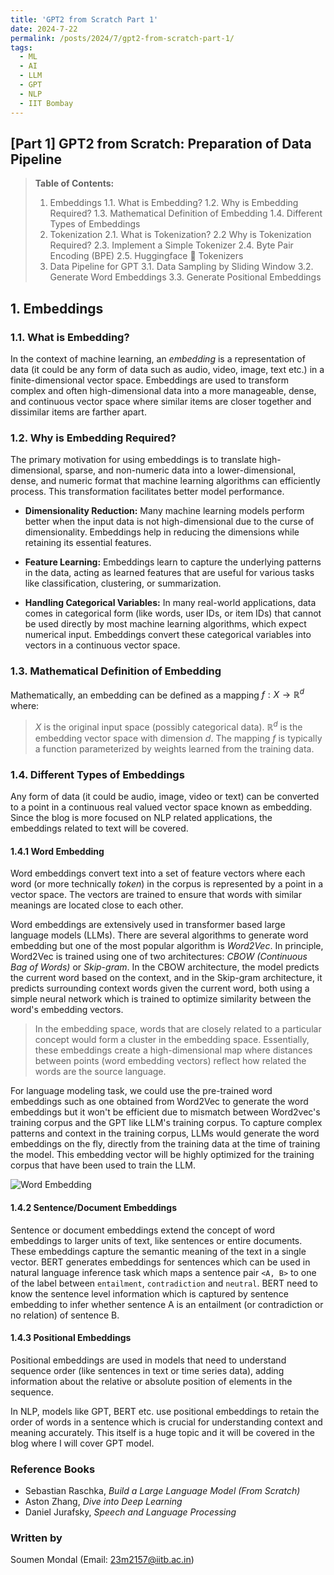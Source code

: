 ```yaml
---
title: 'GPT2 from Scratch Part 1'
date: 2024-7-22
permalink: /posts/2024/7/gpt2-from-scratch-part-1/
tags:
  - ML
  - AI
  - LLM
  - GPT
  - NLP
  - IIT Bombay
---
```


## [Part 1] GPT2 from Scratch: Preparation of Data Pipeline

>**Table of Contents:**
>
> 1. Embeddings
> 1.1. What is Embedding?
> 1.2. Why is Embedding Required?
> 1.3. Mathematical Definition of Embedding
> 1.4. Different Types of Embeddings
> 2. Tokenization
> 2.1. What is Tokenization?
> 2.2 Why is Tokenization Required?
> 2.3. Implement a Simple Tokenizer
> 2.4. Byte Pair Encoding (BPE)
> 2.5. Huggingface 🤗 Tokenizers
> 3. Data Pipeline for GPT
> 3.1. Data Sampling by Sliding Window
> 3.2. Generate Word Embeddings
> 3.3. Generate Positional Embeddings

## 1. Embeddings

### 1.1. What is Embedding?

In the context of machine learning, an _embedding_ is a representation of data (it could be any form of data such as audio, video, image, text etc.) in a finite-dimensional vector space. Embeddings are used to transform complex and often high-dimensional data into a more manageable, dense, and continuous vector space where similar items are closer together and dissimilar items are farther apart.

### 1.2. Why is Embedding Required?

The primary motivation for using embeddings is to translate high-dimensional, sparse, and non-numeric data into a lower-dimensional, dense, and numeric format that machine learning algorithms can efficiently process. This transformation facilitates better model performance.

- **Dimensionality Reduction:** Many machine learning models perform better when the input data is not high-dimensional due to the curse of dimensionality. Embeddings help in reducing the dimensions while retaining its essential features.

- **Feature Learning:** Embeddings learn to capture the underlying patterns in the data, acting as learned features that are useful for various tasks like classification, clustering, or summarization.

- **Handling Categorical Variables:** In many real-world applications, data comes in categorical form (like words, user IDs, or item IDs) that cannot be used directly by most machine learning algorithms, which expect numerical input. Embeddings convert these categorical variables into vectors in a continuous vector space.

### 1.3. Mathematical Definition of Embedding

Mathematically, an embedding can be defined as a mapping  $f: X \rightarrow \mathbb{R}^d$  where:

> $X$ is the original input space (possibly categorical data). $\mathbb{R}^d$ is the embedding vector space with dimension $d$. The mapping $f$ is typically a function parameterized by weights learned from the training data.

### 1.4. Different Types of Embeddings

Any form of data (it could be audio, image, video or text) can be converted to a point in a continuous real valued vector space known as embedding. Since the blog is more focused on NLP related applications, the embeddings related to text will be covered.

#### 1.4.1 Word Embedding

Word embeddings convert text into a set of feature vectors where each word (or more technically _token_) in the corpus is represented by a point in a vector space. The vectors are trained to ensure that words with similar meanings are located close to each other.

Word embeddings are extensively used in transformer based large language models (LLMs). There are several algorithms to generate word embedding but one of the most popular algorithm is _Word2Vec_. In principle, Word2Vec is trained using one of two architectures: _CBOW (Continuous Bag of Words)_ or _Skip-gram_. In the CBOW architecture, the model predicts the current word based on the context, and in the Skip-gram architecture, it predicts surrounding context words given the current word, both using a simple neural network which is trained to optimize similarity between the word's embedding vectors.

> In the embedding space, words that are closely related to a particular concept would form a cluster in the embedding space. Essentially, these embeddings create a high-dimensional map where distances between points (word embedding vectors) reflect how related the words are the source language.

For language modeling task, we could use the pre-trained word embeddings such as one obtained from Word2Vec to generate the word embeddings but it won't be efficient due to mismatch between Word2vec's training corpus and the GPT like LLM's training corpus. To capture complex patterns and context in the training corpus, LLMs would generate the word embeddings on the fly, directly from the training data at the time of training the model. This embedding vector will be highly optimized for the training corpus that have been used to train the LLM.

![Word Embedding](/soumenkm.github.io/_posts/blog_image/word_embedding.jpeg "Word Embedding")

#### 1.4.2 Sentence/Document Embeddings

Sentence or document embeddings extend the concept of word embeddings to larger units of text, like sentences or entire documents. These embeddings capture the semantic meaning of the text in a single vector. BERT generates embeddings for sentences which can be used in natural language inference task which maps a sentence pair `<A, B>` to one of the label between `entailment`, `contradiction` and `neutral`. BERT need to know the sentence level information which is captured by sentence embedding to infer whether sentence A is an entailment (or contradiction or no relation) of sentence B.

#### 1.4.3 Positional Embeddings

Positional embeddings are used in models that need to understand sequence order (like sentences in text or time series data), adding information about the relative or absolute position of elements in the sequence.

In NLP, models like GPT, BERT etc. use positional embeddings to retain the order of words in a sentence which is crucial for understanding context and meaning accurately. This itself is a huge topic and it will be covered in the blog where I will cover GPT model.

### Reference Books

- Sebastian Raschka, _Build a Large Language Model (From Scratch)_
- Aston Zhang, _Dive into Deep Learning_
- Daniel Jurafsky, _Speech and Language Processing_

### Written by

Soumen Mondal (Email: [23m2157@iitb.ac.in](mailto:23m2157@iitb.ac.in))
